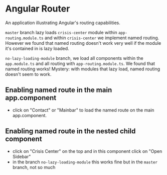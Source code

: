 # Angular Router
An application illustrating Angular's routing capabilities.

`master` branch lazy loads `crisis-center` module within `app-routing.module.ts` and within `crisis-center` we implement named routing. However we found that named routing doesn't work very well if the module it's contained in is lazy loaded.

`no-lazy-loading-module` branch, we load all components within the `app.module.ts` and all routing with `app-routing.module.ts`. We found that named routing works!  Mystery: with modules that lazy load, named routing doesn't seem to work.

## Enabling named route in the main app.component
- click on "Contact" or "Mainbar" to load the named route on the main app.component.

## Enabling named route in the nested child component
- click on "Crisis Center" on the top and in this component click on "Open Sidebar"
- in the branch `no-lazy-loading-module` this works fine but in the `master` branch, not so much
